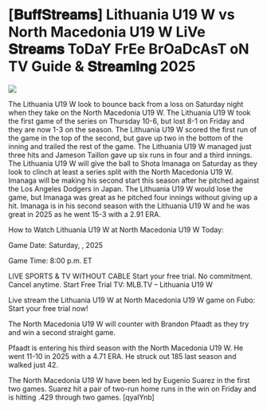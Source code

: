 #  [𝐁𝐮𝐟𝐟𝐒𝐭𝐫𝐞𝐚𝐦𝐬] Lithuania U19 W vs North Macedonia U19 W LiVe 𝐒𝐭𝐫𝐞𝐚𝐦𝐬 ToDaY FrEe BrOaDcAsT oN TV Guide & 𝐒𝐭𝐫𝐞𝐚𝐦𝐢𝐧𝐠  2025  
  
  
[![](https://i.imgur.com/qSNzIqt.png)](https://movie.rssnews.media/DvhtZKqAt.php)  
  
The Lithuania U19 W look to bounce back from a loss on Saturday night when they take on the North Macedonia U19 W. The Lithuania U19 W took the first game of the series on Thursday 10-6, but lost 8-1 on Friday and they are now 1-3 on the season. The Lithuania U19 W scored the first run of the game in the top of the second, but gave up two in the bottom of the inning and trailed the rest of the game. The Lithuania U19 W managed just three hits and Jameson Taillon gave up six runs in four and a third innings. The Lithuania U19 W will give the ball to Shota Imanaga on Saturday as they look to clinch at least a series split with the North Macedonia U19 W. Imanaga will be making his second start this season after he pitched against the Los Angeles Dodgers in Japan. The Lithuania U19 W would lose the game, but Imanaga was great as he pitched four innings without giving up a hit. Imanaga is in his second season with the Lithuania U19 W and he was great in 2025 as he went 15-3 with a 2.91 ERA.

How to Watch Lithuania U19 W at North Macedonia U19 W Today:

Game Date: Saturday, , 2025

Game Time: 8:00 p.m. ET

LIVE SPORTS & TV WITHOUT CABLE
Start your free trial. No commitment. Cancel anytime.
Start Free Trial
TV: MLB.TV – Lithuania U19 W

Live stream the Lithuania U19 W at North Macedonia U19 W game on Fubo: Start your free trial now!

The North Macedonia U19 W will counter with Brandon Pfaadt as they try and win a second straight game.

Pfaadt is entering his third season with the North Macedonia U19 W. He went 11-10 in 2025 with a 4.71 ERA. He struck out 185 last season and walked just 42.

The North Macedonia U19 W have been led by Eugenio Suarez in the first two games. Suarez hit a pair of two-run home runs in the win on Friday and is hitting .429 through two games. [qyalYnb]